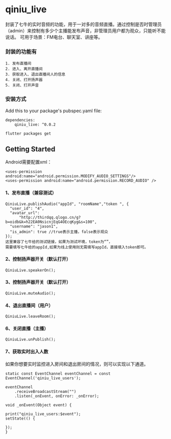 # qiniu_live

封装了七牛的实时音频的功能，用于一对多的音频直播。通过控制是否时管理员（admin）来控制有多少个主播能发布声音，非管理员用户都为观众，只能听不能说话。
可用于场景：FM电台、聊天室、讲座等。
### 封装的功能有

	1. 发布直播间
	2. 进入、离开直播间
	3. 获取进入、退出直播间人的信息
	4. 关闭、打开扬声器
	5. 关闭、打开声音

### 安装方式
Add this to your package's pubspec.yaml file:

	dependencies:
		qiniu_live: ^0.0.2
		  
	flutter packages get
	
## Getting Started

Android需要配置xml：

	<uses-permission android:name="android.permission.MODIFY_AUDIO_SETTINGS"/>
	<uses-permission android:name="android.permission.RECORD_AUDIO" />


#### 1、发布直播（兼容测试）
    QiniuLive.publishAudio("appId", "roomName","token ", {
      "user_id": "4",
      "avatar_url":
          "http://thirdqq.qlogo.cn/g?b=oidb&k=h22EA0NsicnjEqG4OEcqKyg&s=100",
      "username": "jason1",
      "is_admin": true //true表示主播，false表示观众
    });
    这里兼容了七牛给的测试链接，如果为测试环境，token为“”，
    需要填写七牛给的appId,如果为线上使用则无需填写appId，直接填入token即可。
    
#### 2、控制扬声器开关（默认打开）
    QiniuLive.speakerOn();


#### 3、控制扬声器开关（默认打开）
    QiniuLive.muteAudio();

#### 4、退出直播间（用户）
    QiniuLive.leaveRoom();

#### 6、关闭直播（主播）
    QiniuLive.unPublish();
    
#### 7、获取实时出入人数
如果你想要实时监控进入房间和退出房间的情况，则可以实现以下通道。

    static const EventChannel eventChannel = const EventChannel('qiniu_live_users');

    eventChannel
        .receiveBroadcastStream("")
        .listen(_onEvent, onError: _onError);
        
    void _onEvent(Object event) {

    print("qiniu_live_users:$event");
    setState(() {

    });
    }